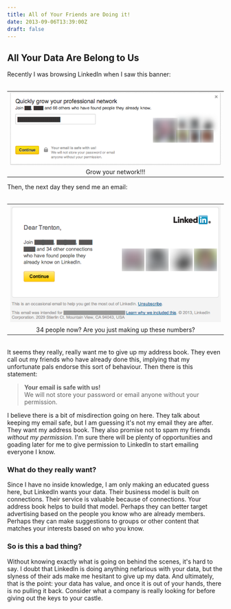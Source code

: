 ```yaml
---
title: All of Your Friends are Doing it!
date: 2013-09-06T13:39:00Z
draft: false
---
```


<h2> All Your Data Are Belong to Us</h2> Recently I was browsing LinkedIn when I saw this banner:<br /> <div> <br /> <table align="center" cellpadding="0" cellspacing="0" class="tr-caption-container" style="margin-left: auto; margin-right: auto; text-align: center;"><tbody> <tr><td style="text-align: center;"><img border="0" src="/posts/images/Screen+Shot+2013-08-21+at+20.49.09+.png" /></td></tr> <tr><td class="tr-caption" style="text-align: center;">Grow your network!!!</td></tr> </tbody></table> <div> Then, the next day they send me an email:</div> </div> <div> <br /></div> <table align="center" cellpadding="0" cellspacing="0" class="tr-caption-container" style="margin-left: auto; margin-right: auto; text-align: center;"><tbody> <tr><td style="text-align: center;"><img border="0" src="/posts/images/Screen+Shot+2013-09-02+at+20.22.10+.png" /></td></tr> <tr><td class="tr-caption" style="text-align: center;">34 people now? Are you just making up these numbers?</td></tr> </tbody></table> <div> <br /> It seems they really, really want me to give up my address book. They even call out my friends who have already done this, implying that my unfortunate pals endorse this sort of behaviour. Then there is this statement:<br /> <blockquote class="tr_bq"> <b>Your email is safe with us!</b><br /> We will not store your password or email anyone without your permission.</blockquote> I believe there is a bit of misdirection going on here. They talk about keeping my email safe, but I am guessing it's not my email they are after. They want my address book. They also promise not to spam my friends <i>without my permission.</i>&nbsp;I'm sure there will be plenty of opportunities and goading later for me to give permission to LinkedIn to start emailing everyone I know.<br /> <h3> What do they really want?</h3> </div> <div> Since I have no inside knowledge, I am only making an educated guess here, but LinkedIn wants your data. Their business model is built on connections. Their service is valuable because of connections. Your address book helps to build that model. Perhaps they can better target advertising based on the people you know who are already members. Perhaps they can make suggestions to groups or other content that matches your interests based on who you know.</div> <h3> So is this a bad thing?</h3> <div> Without knowing exactly what is going on behind the scenes, it's hard to say. I doubt that LinkedIn is doing anything nefarious with your data, but the slyness of their ads make me hesitant to give up my data. And ultimately, that is the point: your data has value, and once it is out of your hands, there is no pulling it back. Consider what a company is really looking for before giving out the keys to your castle.</div> 